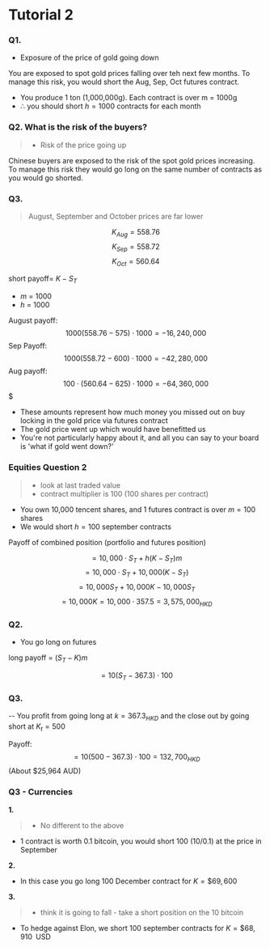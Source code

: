 # Tutorial 2

### Q1. 
- Exposure of the price of gold going down

You are exposed to spot gold prices falling over teh next few months. To manage this risk, you would short the Aug, Sep, Oct futures contract.

- You produce 1 ton (1,000,000g). Each contract is over m = 1000g
- $\therefore$ you should short $h=1000$ contracts for each month

### Q2. What is the risk of the buyers?
> - Risk of the price going up

Chinese buyers are exposed to the risk of the spot gold prices increasing.
To manage this risk they would go long on the same number of contracts as you would go shorted.

### Q3.
> August, September and October prices are far lower

$$K_{Aug} = 558.76$$
$$K_{Sep} = 558.72$$
$$K_{Oct} = 560.64$$

short payoff= $K − S_{T}$

- $m$ = 1000
- $h$ = 1000

August payoff:
$$1000(558.76-575)\cdot 1000 = -16, 240,000$$
Sep Payoff:
$$1000(558.72-600)\cdot 1000 = -42, 280,000$$
Aug payoff:
$$100 \cdot (560.64 - 625) \cdot 1000 = -64, 360, 000$$$

- These amounts represent how much money you missed out on buy locking in the gold price via futures contract
- The gold price went up which would have benefitted us
- You're not particularly happy about it, and all you can say to your board is 'what if gold went down?'


### Equities Question 2
> - look at last traded value
> - contract multiplier is 100 (100 shares per contract)


- You own 10,000 tencent shares, and 1 futures contract is over $m=100$ shares
- We would short $h=100$ september contracts

Payoff of combined position (portfolio and futures position)

$$= 10,000\cdot S_{T} + h(K-S_{T})m$$
$$= 10,000 \cdot S_{T} + 10,000(K-S_{T})$$
$$= 10,000S_{T} + 10,000K -10,000S_{T}$$
$$=10,000K = 10,000\cdot 357.5 = 3,575,000_{HKD}$$

### Q2.
- You go long on futures

long payoff = $(S_{T} − K)m$

$$= 10(S_{T} - 367.3)\cdot 100$$

### Q3. 
-- You profit from going long at $k=367.3_{HKD}$ and the close out by going short at $K_{t} = 500$

Payoff:
$$= 10(500 - 367.3)\cdot 100 = 132,700_{HKD}$$
(About $25,964 AUD)

### Q3 - Currencies
**1.**

> - No different to the above

- 1 contract is worth 0.1 bitcoin, you would short 100 (10/0.1) at the price in September

**2.**

- In this case you go long 100 December contract for $K = \$69,600$

**3.**
>- think it is going to fall - take a short position on the 10 bitcoin
- To hedge against Elon, we short 100 september contracts for $K = \$68,910 \; \; \text{USD}$
